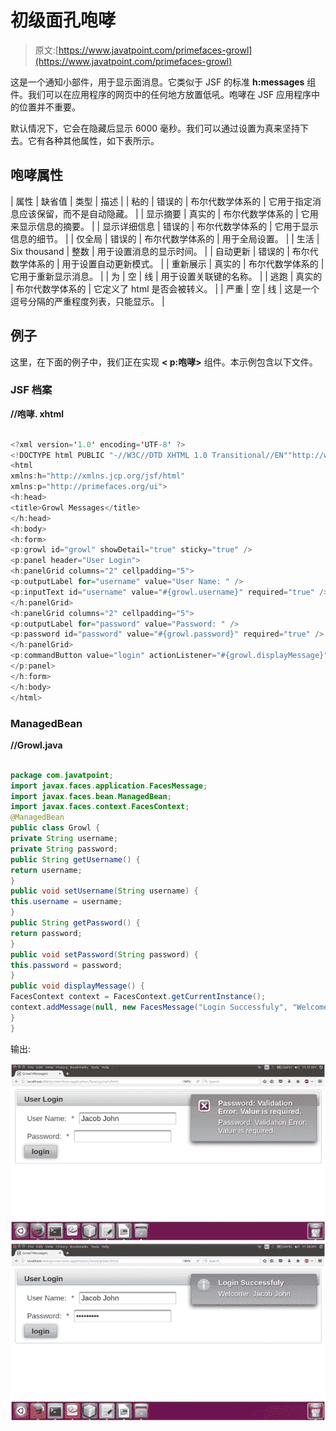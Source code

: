# 初级面孔咆哮

> 原文:[https://www.javatpoint.com/primefaces-growl](https://www.javatpoint.com/primefaces-growl)

这是一个通知小部件，用于显示面消息。它类似于 JSF 的标准 **h:messages** 组件。我们可以在应用程序的网页中的任何地方放置低吼。咆哮在 JSF 应用程序中的位置并不重要。

默认情况下，它会在隐藏后显示 6000 毫秒。我们可以通过设置为真来坚持下去。它有各种其他属性，如下表所示。

## 咆哮属性

| 属性 | 缺省值 | 类型 | 描述 |
| 粘的 | 错误的 | 布尔代数学体系的 | 它用于指定消息应该保留，而不是自动隐藏。 |
| 显示摘要 | 真实的 | 布尔代数学体系的 | 它用来显示信息的摘要。 |
| 显示详细信息 | 错误的 | 布尔代数学体系的 | 它用于显示信息的细节。 |
| 仅全局 | 错误的 | 布尔代数学体系的 | 用于全局设置。 |
| 生活 | Six thousand | 整数 | 用于设置消息的显示时间。 |
| 自动更新 | 错误的 | 布尔代数学体系的 | 用于设置自动更新模式。 |
| 重新展示 | 真实的 | 布尔代数学体系的 | 它用于重新显示消息。 |
| 为 | 空 | 线 | 用于设置关联键的名称。 |
| 逃跑 | 真实的 | 布尔代数学体系的 | 它定义了 html 是否会被转义。 |
| 严重 | 空 | 线 | 这是一个逗号分隔的严重程度列表，只能显示。 |

## 例子

这里，在下面的例子中，我们正在实现 **< p:咆哮>** 组件。本示例包含以下文件。

### JSF 档案

**//咆哮. xhtml**

```java

<?xml version='1.0' encoding='UTF-8' ?>
<!DOCTYPE html PUBLIC "-//W3C//DTD XHTML 1.0 Transitional//EN""http://www.w3.org/TR/xhtml1/DTD/xhtml1-transitional.dtd">
<html 
xmlns:h="http://xmlns.jcp.org/jsf/html"
xmlns:p="http://primefaces.org/ui">
<h:head>
<title>Growl Messages</title>
</h:head>
<h:body>
<h:form>
<p:growl id="growl" showDetail="true" sticky="true" />
<p:panel header="User Login">
<h:panelGrid columns="2" cellpadding="5">
<p:outputLabel for="username" value="User Name: " />
<p:inputText id="username" value="#{growl.username}" required="true" />
</h:panelGrid>
<h:panelGrid columns="2" cellpadding="5">
<p:outputLabel for="password" value="Password: " />
<p:password id="password" value="#{growl.password}" required="true" />
</h:panelGrid>
<p:commandButton value="login" actionListener="#{growl.displayMessage}" update="growl" />
</p:panel>
</h:form>
</h:body>
</html>

```

### ManagedBean

**//Growl.java**

```java

package com.javatpoint;
import javax.faces.application.FacesMessage;
import javax.faces.bean.ManagedBean;
import javax.faces.context.FacesContext;
@ManagedBean
public class Growl {
private String username;
private String password;
public String getUsername() {
return username;
}
public void setUsername(String username) {
this.username = username;
}
public String getPassword() {
return password;
}
public void setPassword(String password) {
this.password = password;
}
public void displayMessage() {
FacesContext context = FacesContext.getCurrentInstance();
context.addMessage(null, new FacesMessage("Login Successfuly", "Welcome: " + username));
}
}

```

输出:

![PrimeFaces Growl 1](img/1578e15374248d6f0581f62f56566c09.png)
![PrimeFaces Growl 2](img/654ae50dd4a48e99aa42528be814cc55.png)
